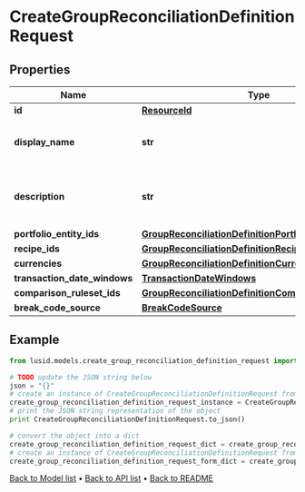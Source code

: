 # CreateGroupReconciliationDefinitionRequest


## Properties
Name | Type | Description | Notes
------------ | ------------- | ------------- | -------------
**id** | [**ResourceId**](ResourceId.md) |  | [optional] 
**display_name** | **str** | The name of the Group Reconciliation Definition | 
**description** | **str** | The description of the Group Reconciliation Definition | 
**portfolio_entity_ids** | [**GroupReconciliationDefinitionPortfolioEntityIds**](GroupReconciliationDefinitionPortfolioEntityIds.md) |  | 
**recipe_ids** | [**GroupReconciliationDefinitionRecipeIds**](GroupReconciliationDefinitionRecipeIds.md) |  | [optional] 
**currencies** | [**GroupReconciliationDefinitionCurrencies**](GroupReconciliationDefinitionCurrencies.md) |  | [optional] 
**transaction_date_windows** | [**TransactionDateWindows**](TransactionDateWindows.md) |  | [optional] 
**comparison_ruleset_ids** | [**GroupReconciliationDefinitionComparisonRulesetIds**](GroupReconciliationDefinitionComparisonRulesetIds.md) |  | [optional] 
**break_code_source** | [**BreakCodeSource**](BreakCodeSource.md) |  | 

## Example

```python
from lusid.models.create_group_reconciliation_definition_request import CreateGroupReconciliationDefinitionRequest

# TODO update the JSON string below
json = "{}"
# create an instance of CreateGroupReconciliationDefinitionRequest from a JSON string
create_group_reconciliation_definition_request_instance = CreateGroupReconciliationDefinitionRequest.from_json(json)
# print the JSON string representation of the object
print CreateGroupReconciliationDefinitionRequest.to_json()

# convert the object into a dict
create_group_reconciliation_definition_request_dict = create_group_reconciliation_definition_request_instance.to_dict()
# create an instance of CreateGroupReconciliationDefinitionRequest from a dict
create_group_reconciliation_definition_request_form_dict = create_group_reconciliation_definition_request.from_dict(create_group_reconciliation_definition_request_dict)
```
[Back to Model list](../README.md#documentation-for-models) &#8226; [Back to API list](../README.md#documentation-for-api-endpoints) &#8226; [Back to README](../README.md)


